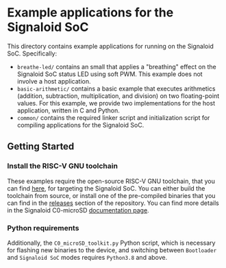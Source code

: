 # Example applications for the Signaloid SoC
This directory contains example applications for running on the Signaloid SoC. Specifically:
- `breathe-led/` contains an small that applies a "breathing" effect on the Signaloid SoC status LED using soft PWM. This example does not involve a host application.
- `basic-arithmetic/` contains a basic example that executes arithmetics (addition, subtraction, multiplication, and division) on two floating-point values. For this example, we provide two implementations for the host application, written in C and Python.
- `common/` contains the required linker script and initialization script for compiling applications for the Signaloid SoC.

## Getting Started 
### Install the RISC-V GNU toolchain
These examples require the open-source RISC-V GNU toolchain, that you can find [here](https://github.com/riscv-collab/riscv-gnu-toolchain), for targeting the Signaloid SoC. You can either build the toolchain from source, or install one of the pre-compiled binaries that you can find in the [releases](https://github.com/riscv-collab/riscv-gnu-toolchain/releases) section of the repository. You can find more details in the Signaloid C0-microSD [documentation page](https://c0-microsd-docs.signaloid.io/hardware-overview/signaloid-soc/compiling-applications).

### Python requirements
Additionally, the `C0_microSD_toolkit.py` Python script, which is necessary for flashing new binaries to the device, and switching between `Bootloader` and `Signaloid SoC` modes requires `Python3.8` and above.
